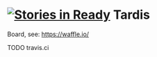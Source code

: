 [![Stories in Ready](https://badge.waffle.io/qsd/tardis.png?label=ready&title=Ready)](https://waffle.io/qsd/tardis)
Tardis
======

Board, see: https://waffle.io/

TODO
travis.ci
